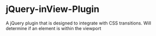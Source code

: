 # jQuery-inView-Plugin
A jQuery plugin that is designed to integrate with CSS transitions. Will determine if an element is within the viewport
